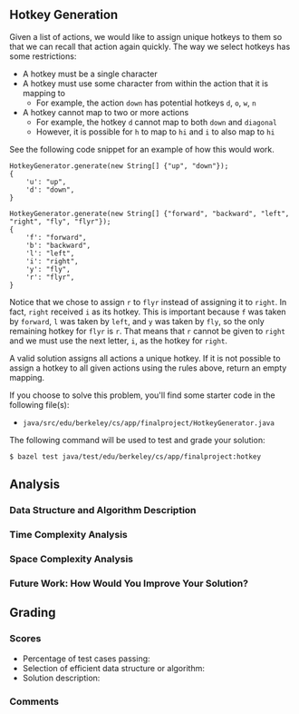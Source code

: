 Hotkey Generation
-----------------
Given a list of actions, we would like to assign unique hotkeys to them so that we can recall that
action again quickly. The way we select hotkeys has some restrictions:

- A hotkey must be a single character
- A hotkey must use some character from within the action that it is mapping to
  - For example, the action `down` has potential hotkeys `d`, `o`, `w`, `n`
- A hotkey cannot map to two or more actions
  - For example, the hotkey `d` cannot map to both `down` and `diagonal`
  - However, it is possible for `h` to map to `hi` and `i` to also map to `hi`

See the following code snippet for an example of how this would work.

    HotkeyGenerator.generate(new String[] {"up", "down"});
    {
        'u': "up",
        'd': "down",
    }

    HotkeyGenerator.generate(new String[] {"forward", "backward", "left", "right", "fly", "flyr"});
    {
        'f': "forward",
        'b': "backward",
        'l': "left",
        'i': "right",
        'y': "fly",
        'r': "flyr",
    }

Notice that we chose to assign `r` to `flyr` instead of assigning it to `right`. In fact, `right`
received `i` as its hotkey. This is important because `f` was taken by `forward`, `l` was taken by
`left`, and `y` was taken by `fly`, so the only remaining hotkey for `flyr` is `r`. That means that
`r` cannot be given to `right` and we must use the next letter, `i`, as the hotkey for `right`.

A valid solution assigns all actions a unique hotkey. If it is not possible to assign a hotkey to
all given actions using the rules above, return an empty mapping.

If you choose to solve this problem, you'll find some starter code in the following file(s):

- `java/src/edu/berkeley/cs/app/finalproject/HotkeyGenerator.java`

The following command will be used to test and grade your solution:

    $ bazel test java/test/edu/berkeley/cs/app/finalproject:hotkey

Analysis
--------
### Data Structure and Algorithm Description

### Time Complexity Analysis

### Space Complexity Analysis

### Future Work: How Would You Improve Your Solution?

Grading
-------
### Scores
- Percentage of test cases passing:
- Selection of efficient data structure or algorithm:
- Solution description:

### Comments
